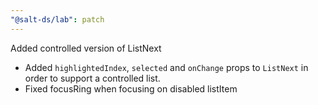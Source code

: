 ```yaml
---
"@salt-ds/lab": patch
---
```


Added controlled version of ListNext

- Added `highlightedIndex`, `selected` and `onChange` props to `ListNext` in order to support a controlled list.
- Fixed focusRing when focusing on disabled listItem
